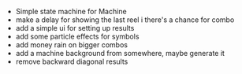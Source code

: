 - Simple state machine for Machine
- make a delay for showing the last reel i there's a chance for combo
- add a simple ui for setting up results
- add some particle effects for symbols
- add money rain on bigger combos
- add a machine background from somewhere, maybe generate it
- remove backward diagonal results